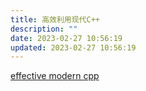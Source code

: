 ```yaml
---
title: 高效利用现代C++
description: ""
date: 2023-02-27 10:56:19
updated: 2023-02-27 10:56:19
---
```


[effective modern cpp](https://cntransgroup.github.io/EffectiveModernCppChinese/)


